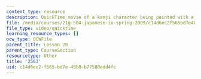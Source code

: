 ```yaml
---
content_type: resource
description: QuickTime movie of a kanji character being painted with a brush.
file: /media/courses/21g-504-japanese-iv-spring-2009/c14d6ec2f565bd7e40b8b77588edd4fc_2563.mov
file_type: video/quicktime
learning_resource_types: []
ocw_type: OCWFile
parent_title: Lesson 20
parent_type: CourseSection
resourcetype: Other
title: '2563'
uid: c14d6ec2-f565-bd7e-40b8-b77588edd4fc
---
```

